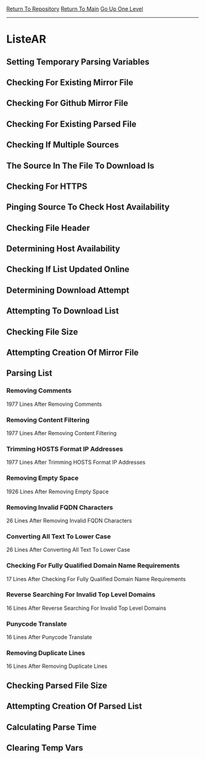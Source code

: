 [Return To Repository](https://github.com/bast69/piholeparser/)
[Return To Main](https://github.com/bast69/piholeparser/blob/master/RecentRunLogs/Mainlog.md)
[Go Up One Level](https://github.com/bast69/piholeparser/blob/master/RecentRunLogs/TopLevelScripts/30-Processing-External-Blacklists.md)
____________________________________
# ListeAR
## Setting Temporary Parsing Variables
## Checking For Existing Mirror File
## Checking For Github Mirror File
## Checking For Existing Parsed File
## Checking If Multiple Sources
## The Source In The File To Download Is
## Checking For HTTPS
## Pinging Source To Check Host Availability
## Checking File Header
## Determining Host Availability
## Checking If List Updated Online
## Determining Download Attempt
## Attempting To Download List
## Checking File Size
## Attempting Creation Of Mirror File
## Parsing List
### Removing Comments
1977 Lines After Removing Comments
### Removing Content Filtering
1977 Lines After Removing Content Filtering
### Trimming HOSTS Format IP Addresses
1977 Lines After Trimming HOSTS Format IP Addresses
### Removing Empty Space
1926 Lines After Removing Empty Space
### Removing Invalid FQDN Characters
26 Lines After Removing Invalid FQDN Characters
### Converting All Text To Lower Case
26 Lines After Converting All Text To Lower Case
### Checking For Fully Qualified Domain Name Requirements
17 Lines After Checking For Fully Qualified Domain Name Requirements
### Reverse Searching For Invalid Top Level Domains
16 Lines After Reverse Searching For Invalid Top Level Domains
### Punycode Translate
16 Lines After Punycode Translate
### Removing Duplicate Lines
16 Lines After Removing Duplicate Lines
## Checking Parsed File Size
## Attempting Creation Of Parsed List
## Calculating Parse Time
## Clearing Temp Vars

